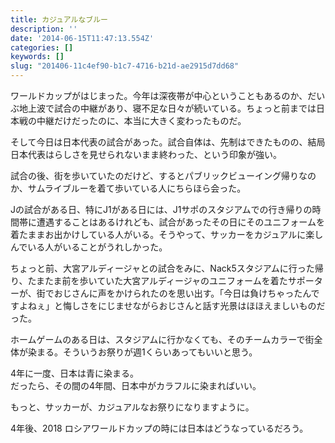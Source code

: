 ```yaml
---
title: カジュアルなブルー
description: ''
date: '2014-06-15T11:47:13.554Z'
categories: []
keywords: []
slug: "201406-11c4ef90-b1c7-4716-b21d-ae2915d7dd68"
---
```

ワールドカップがはじまった。今年は深夜帯が中心ということもあるのか、だいぶ地上波で試合の中継があり、寝不足な日々が続いている。ちょっと前までは日本戦の中継だけだったのに、本当に大きく変わったものだ。

そして今日は日本代表の試合があった。試合自体は、先制はできたものの、結局日本代表はらしさを見せられないまま終わった、という印象が強い。

試合の後、街を歩いていたのだけど、するとパブリックビューイング帰りなのか、サムライブルーを着て歩いている人にちらほら会った。

Jの試合がある日、特にJ1がある日には、J1サポのスタジアムでの行き帰りの時間帯に遭遇することはあるけれども、試合があったその日にそのユニフォームを着たままお出かけしている人がいる。そうやって、サッカーをカジュアルに楽しんでいる人がいることがうれしかった。

ちょっと前、大宮アルディージャとの試合をみに、Nack5スタジアムに行った帰り、たまたま前を歩いていた大宮アルディージャのユニフォームを着たサポーターが、街でおじさんに声をかけられたのを思い出す。「今日は負けちゃったんですよねぇ」と悔しさをにじませながらおじさんと話す光景はほほえましいものだった。

ホームゲームのある日は、スタジアムに行かなくても、そのチームカラーで街全体が染まる。そういうお祭りが週1くらいあってもいいと思う。

4年に一度、日本は青に染まる。  
だったら、その間の4年間、日本中がカラフルに染まればいい。

もっと、サッカーが、カジュアルなお祭りになりますように。

4年後、2018 ロシアワールドカップの時には日本はどうなっているだろう。